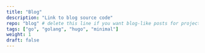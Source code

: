 ```yaml
---
title: "Blog"
description: "Link to blog source code"
repo: "blog" # delete this line if you want blog-like posts for projects
tags: ["go", "golang", "hugo", "minimal"]
weight: 1
draft: false
---
```

